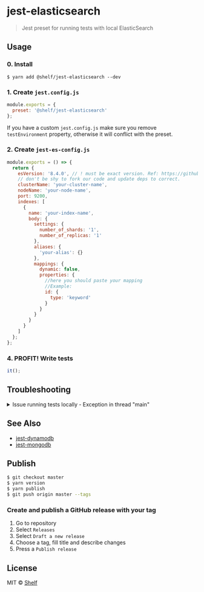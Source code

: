 # jest-elasticsearch

> Jest preset for running tests with local ElasticSearch

## Usage

### 0. Install

```
$ yarn add @shelf/jest-elasticsearch --dev
```

### 1. Create `jest.config.js`

```js
module.exports = {
  preset: '@shelf/jest-elasticsearch'
};
```

If you have a custom `jest.config.js` make sure you remove `testEnvironment` property, otherwise it will conflict with the preset.

### 2. Create `jest-es-config.js`

```js
module.exports = () => {
  return {
    esVersion: '8.4.0', // ! must be exact version. Ref: https://github.com/elastic/elasticsearch-js .
    // don't be shy to fork our code and update deps to correct.
    clusterName: 'your-cluster-name',
    nodeName: 'your-node-name',
    port: 9200,
    indexes: [
      {
        name: 'your-index-name',
        body: {
          settings: {
            number_of_shards: '1',
            number_of_replicas: '1'
          },
          aliases: {
            'your-alias': {}
          },
          mappings: {
            dynamic: false,
            properties: {
              //here you should paste your mapping
              //Example:
              id: {
                type: 'keyword'
              }
            }
          }
        }
      }
    ]
  };
};
```

### 4. PROFIT! Write tests

```js
it();
```

## Troubleshooting

<details>
<summary> Issue running tests locally - Exception in thread "main"</summary>

```shell
Exception in thread "main'
java.lang.UnsupportedOperationException The Security Manager is deprecated and will be removed in a future release
at java.base/java.lang.System.setSecurityManager(System. java: 416)
at ora.elasticsearch.bootstrap.Elasticsearch.main(Elasticsearch.iava:71
```
The main reason why this issue appears is that you have an incompatible java version installed to run elastic locally.

### What to do?

1. List current java versions
```shell
$ /usr/libexec/java_home -V
```

2. If you see version 18.0.xxx
   Add this command to your bashrc, zshrc, etc
```shell
$ /usr/libexec/java_home -v 18
```

3. If you see no versions or do not have a compatible version installed - Install version 18
https://www.oracle.com/java/technologies/downloads/#java18

4. Reload the console and check the java version with
```shell
$ java -version
```
Output for proper work
```shell
java version "18.0.2.1"
Java(TM) SE Runtime Environment (build 18.0.2.1+1-1)
Java HotSpot(TM) 64-Bit Server VM (build 18.0.2.1+1-1, mixed mode, sharing)
```

5. Go to step **2** and set version 18.xx as a default for the shell


</details>

## See Also

- [jest-dynamodb](https://github.com/shelfio/jest-dynamodb)
- [jest-mongodb](https://github.com/shelfio/jest-mongodb)

## Publish

```sh
$ git checkout master
$ yarn version
$ yarn publish
$ git push origin master --tags
```
### Create and publish a GitHub release with your tag
1. Go to repository
2. Select `Releases`
3. Select `Draft a new release`
4. Choose a tag, fill title and describe changes
5. Press a `Publish release`


## License

MIT © [Shelf](https://shelf.io)

